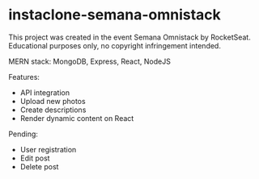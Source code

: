 # instaclone-semana-omnistack

This project was created in the event Semana Omnistack by RocketSeat. Educational purposes only, no copyright infringement intended.

MERN stack: MongoDB, Express, React, NodeJS

Features:
* API integration
* Upload new photos
* Create descriptions
* Render dynamic content on React

Pending:
* User registration
* Edit post
* Delete post
